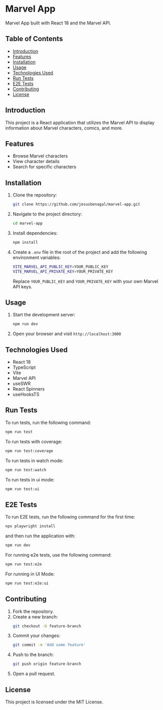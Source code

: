 # Marvel App

Marvel App built with React 18 and the Marvel API.

## Table of Contents

- [Introduction](#introduction)
- [Features](#features)
- [Installation](#installation)
- [Usage](#usage)
- [Technologies Used](#technologies-used)
- [Run Tests](#run-tests)
- [E2E Tests](#e2e-tests)
- [Contributing](#contributing)
- [License](#license)

## Introduction

This project is a React application that utilizes the Marvel API to display information about Marvel characters, comics, and more. 

## Features

- Browse Marvel characters
- View character details
- Search for specific characters

## Installation

1. Clone the repository:
    ```bash
    git clone https://github.com/jesusbenagal/marvel-app.git
    ```
2. Navigate to the project directory:
    ```bash
    cd marvel-app
    ```
3. Install dependencies:
    ```bash
    npm install
    ```

3. Create a `.env` file in the root of the project and add the following environment variables:
    ```bash
    VITE_MARVEL_API_PUBLIC_KEY=YOUR_PUBLIC_KEY
    VITE_MARVEL_API_PRIVATE_KEY=YOUR_PRIVATE_KEY
    ```
    Replace `YOUR_PUBLIC_KEY` and `YOUR_PRIVATE_KEY` with your own Marvel API keys.


## Usage

1. Start the development server:
    ```bash
    npm run dev
    ```
2. Open your browser and visit `http://localhost:3000`

## Technologies Used

- React 18
- TypeScript
- Vite
- Marvel API
- useSWR
- React Spinners
- useHooksTS

## Run Tests

To run tests, run the following command:
```bash
npm run test
```

To run tests with coverage:
```bash
npm run test:coverage
```


To run tests in watch mode:
```bash
npm run test:watch
```

To run tests in ui mode:
```bash
npm run test:ui
```

## E2E Tests
To run E2E tests, run the following command for the first time:
```bash
npx playwright install
```

and then run the application with:
```bash
npm run dev
```

For running e2e tests, use the following command:
```bash
npm run test:e2e
```

For running in UI Mode:
```bash
npm run test:e2e:ui
```

## Contributing

1. Fork the repository.
2. Create a new branch:
    ```bash
    git checkout -b feature-branch
    ```
3. Commit your changes:
    ```bash
    git commit -m 'Add some feature'
    ```
4. Push to the branch:
    ```bash
    git push origin feature-branch
    ```
5. Open a pull request.

## License

This project is licensed under the MIT License.